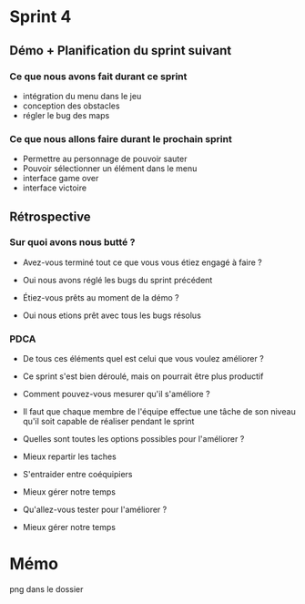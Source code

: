 # Sprint 4

## Démo + Planification du sprint suivant

### Ce que nous avons fait durant ce sprint
* intégration du menu dans le jeu
* conception des obstacles 
* régler le bug des maps 

### Ce que nous allons faire durant le prochain sprint
* Permettre au personnage de pouvoir sauter
* Pouvoir sélectionner un élément dans le menu
* interface game over
* interface victoire  

## Rétrospective

### Sur quoi avons nous butté ?
* Avez-vous terminé tout ce que vous vous étiez engagé à faire ?
* Oui nous avons réglé les bugs du sprint précédent  

* Étiez-vous prêts au moment de la démo ?
* Oui nous etions prêt avec tous les bugs résolus

### PDCA
* De tous ces éléments quel est celui que vous voulez améliorer ?
* Ce sprint s'est bien déroulé, mais on pourrait être plus productif

* Comment pouvez-vous mesurer qu'il s'améliore ?
* Il faut que chaque membre de l'équipe effectue une tâche de son niveau qu'il soit capable de réaliser pendant le sprint 

* Quelles sont toutes les options possibles pour l'améliorer ?
* Mieux repartir les taches
* S'entraider entre coéquipiers
* Mieux gérer notre temps 

* Qu'allez-vous tester pour l'améliorer ?
* Mieux gérer notre temps 

# Mémo
png dans le dossier
